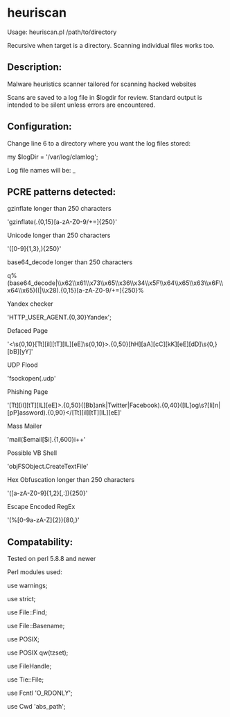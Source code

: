 heuriscan
=========
Usage:
heuriscan.pl /path/to/directory

Recursive when target is a directory. Scanning individual files works too.

Description:
--------
Malware heuristics scanner tailored for scanning hacked websites

Scans are saved to a log file in $logdir for review. Standard output is intended to be silent unless errors are encountered.

Configuration:
--------
Change line 6 to a directory where you want the log files stored:

my $logDir = '/var/log/clamlog';

Log file names will be: <folder or file name>_<unix time>

PCRE patterns detected:
--------
gzinflate longer than 250 characters

'gzinflate\(.{0,15}[a-zA-Z0-9/+=]{250}'

Unicode longer than 250 characters

'([0-9]{1,3},){250}'

base64_decode longer than 250 characters

q%(base64_decode|\\\\x62\\\\x61\\\\x73\\\\x65\\\\x36\\\\x34\\\\x5F\\\\x64\\\\x65\\\\x63\\\\x6F\\\\x64\\\\x65)(\(|\\\\x28).{0,15}[a-zA-Z0-9/+=]{250}%

Yandex checker

'HTTP_USER_AGENT.{0,30}Yandex';

Defaced Page

'<\s{0,10}[Tt][iI][tT][lL][eE]\s{0,10}>.{0,50}[hH][aA][cC][kK][eE][dD]\s{0,}[bB][yY]'

UDP Flood

'fsockopen\(.udp'

Phishing Page

'[Tt][iI][tT][lL][eE]>.{0,50}([Bb]ank|Twitter|Facebook).{0,40}([lL]og\s?[Ii]n|[pP]assword).{0,90}</[Tt][iI][tT][lL][eE]'

Mass Mailer

'mail\(\$email\[\$i\].{1,600}i\+\+'

Possible VB Shell

'objFSObject\.CreateTextFile'

Hex Obfuscation longer than 250 characters

'([a-zA-Z0-9]{1,2}[,:]){250}'

Escape Encoded RegEx

'(%[0-9a-zA-Z]{2}){80,}'

Compatability:
--------

Tested on perl 5.8.8 and newer

Perl modules used:

use warnings;

use strict;

use File::Find;

use File::Basename;

use POSIX;

use POSIX qw(tzset);

use FileHandle;

use Tie::File;

use Fcntl 'O_RDONLY';

use Cwd 'abs_path';
